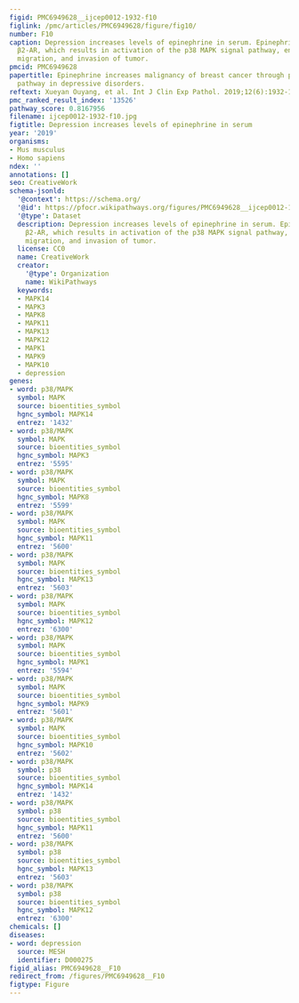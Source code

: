```yaml
---
figid: PMC6949628__ijcep0012-1932-f10
figlink: /pmc/articles/PMC6949628/figure/fig10/
number: F10
caption: Depression increases levels of epinephrine in serum. Epinephrine activates
  β2-AR, which results in activation of the p38 MAPK signal pathway, enhancing proliferation,
  migration, and invasion of tumor.
pmcid: PMC6949628
papertitle: Epinephrine increases malignancy of breast cancer through p38 MAPK signaling
  pathway in depressive disorders.
reftext: Xueyan Ouyang, et al. Int J Clin Exp Pathol. 2019;12(6):1932-1946.
pmc_ranked_result_index: '13526'
pathway_score: 0.8167956
filename: ijcep0012-1932-f10.jpg
figtitle: Depression increases levels of epinephrine in serum
year: '2019'
organisms:
- Mus musculus
- Homo sapiens
ndex: ''
annotations: []
seo: CreativeWork
schema-jsonld:
  '@context': https://schema.org/
  '@id': https://pfocr.wikipathways.org/figures/PMC6949628__ijcep0012-1932-f10.html
  '@type': Dataset
  description: Depression increases levels of epinephrine in serum. Epinephrine activates
    β2-AR, which results in activation of the p38 MAPK signal pathway, enhancing proliferation,
    migration, and invasion of tumor.
  license: CC0
  name: CreativeWork
  creator:
    '@type': Organization
    name: WikiPathways
  keywords:
  - MAPK14
  - MAPK3
  - MAPK8
  - MAPK11
  - MAPK13
  - MAPK12
  - MAPK1
  - MAPK9
  - MAPK10
  - depression
genes:
- word: p38/MAPK
  symbol: MAPK
  source: bioentities_symbol
  hgnc_symbol: MAPK14
  entrez: '1432'
- word: p38/MAPK
  symbol: MAPK
  source: bioentities_symbol
  hgnc_symbol: MAPK3
  entrez: '5595'
- word: p38/MAPK
  symbol: MAPK
  source: bioentities_symbol
  hgnc_symbol: MAPK8
  entrez: '5599'
- word: p38/MAPK
  symbol: MAPK
  source: bioentities_symbol
  hgnc_symbol: MAPK11
  entrez: '5600'
- word: p38/MAPK
  symbol: MAPK
  source: bioentities_symbol
  hgnc_symbol: MAPK13
  entrez: '5603'
- word: p38/MAPK
  symbol: MAPK
  source: bioentities_symbol
  hgnc_symbol: MAPK12
  entrez: '6300'
- word: p38/MAPK
  symbol: MAPK
  source: bioentities_symbol
  hgnc_symbol: MAPK1
  entrez: '5594'
- word: p38/MAPK
  symbol: MAPK
  source: bioentities_symbol
  hgnc_symbol: MAPK9
  entrez: '5601'
- word: p38/MAPK
  symbol: MAPK
  source: bioentities_symbol
  hgnc_symbol: MAPK10
  entrez: '5602'
- word: p38/MAPK
  symbol: p38
  source: bioentities_symbol
  hgnc_symbol: MAPK14
  entrez: '1432'
- word: p38/MAPK
  symbol: p38
  source: bioentities_symbol
  hgnc_symbol: MAPK11
  entrez: '5600'
- word: p38/MAPK
  symbol: p38
  source: bioentities_symbol
  hgnc_symbol: MAPK13
  entrez: '5603'
- word: p38/MAPK
  symbol: p38
  source: bioentities_symbol
  hgnc_symbol: MAPK12
  entrez: '6300'
chemicals: []
diseases:
- word: depression
  source: MESH
  identifier: D000275
figid_alias: PMC6949628__F10
redirect_from: /figures/PMC6949628__F10
figtype: Figure
---
```

